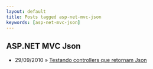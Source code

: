 ```yaml
---
layout: default
title: Posts tagged asp-net-mvc-json
keywords: [asp-net-mvc-json]
---
```

<h2 class="category">ASP.NET MVC Json</h2>
<ul class="posts">
<li>
<p>
<span class="date">29/09/2010</span> &raquo;
<a href="/blog/testando-controllers-que-retornam-json">Testando controllers que retornam Json</a>
</p>
</li>
</ul>
